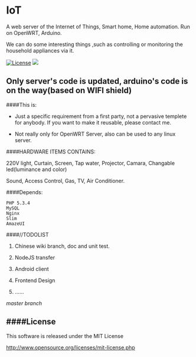 # IoT
A web server of the Internet of Things, Smart home, Home automation. Run on OpenWRT, Arduino.

We can do some interesting things ,such as controlling or monitoring the household appliances via it.

[![License](http://img.shields.io/badge/license-MIT-brightgreen.svg)](http://opensource.org/licenses/MIT) 
![](http://progressed.io/bar/80?title=Progress)

Only server's code is updated, arduino's code is on the way(based on WIFI shield)
----

####This is:

- Just a specific requirement from a first party, not a pervasive templete for anybody. If you want to make it reusable, please contact me.

- Not really only for OpenWRT Server, also can be used to any linux server.

####HARDWARE ITEMS CONTAINS:

220V light, Curtain, Screen, Tap water, Projector, Camara, Changable led(luminance and color)

Sound, Access Control, Gas, TV, Air Conditioner.

####Depends:
    
    PHP 5.3.4
    MySQL
    Nginx
    Slim
    AmazeUI

####//TODOLIST
 
1. Chinese wiki branch, doc and unit test.

2. NodeJS transfer

3. Android client

4. Frontend Design

5. ……

*master branch* 

####License
-----------------------------------------------------------

This software is released under the MIT License 

<http://www.opensource.org/licenses/mit-license.php>
